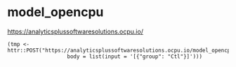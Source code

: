 # model_opencpu
https://analyticsplussoftwaresolutions.ocpu.io/

```
(tmp <- httr::POST("https://analyticsplussoftwaresolutions.ocpu.io/model_opencpu/R/pred",
                   body = list(input = '[{"group": "Ctl"}]')))
```
